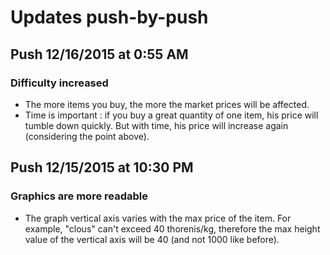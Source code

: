 # Updates push-by-push

## Push 12/16/2015 at 0:55 AM

### Difficulty increased
* The more items you buy, the more the market prices will be affected.
* Time is important : if you buy a great quantity of one item, his price will tumble down quickly. But with time, his price will increase again (considering the point above).

## Push 12/15/2015 at 10:30 PM

### Graphics are more readable
* The graph vertical axis varies with the max price of the item. For example, "clous" can't exceed 40 thorenis/kg, therefore the max height value of the vertical axis will be 40 (and not 1000 like before).